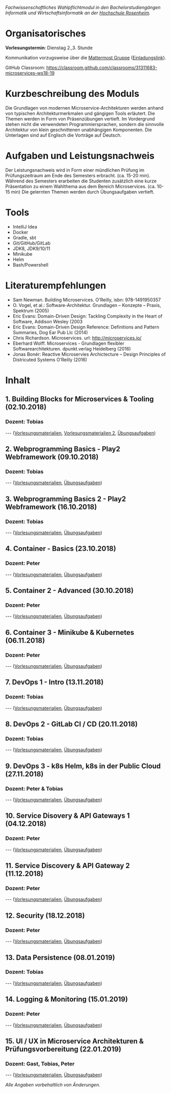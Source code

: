 _Fachwissenschaftliches Wahlpflichtmodul in den Bachelorstudiengängen Informatik und Wirtschaftsinformatik an der [Hochschule Rosenheim](www.fh-rosenheim.de)._

# Organisatorisches

**Vorlesungstermin**: Dienstag 2.,3. Stunde

Kommunikation vorzugsweise über die [Mattermost Gruppe](https://inf-mattermost.fh-rosenheim.de/mis-ws1819/channels/town-square) ([Einladungslink](https://inf-mattermost.fh-rosenheim.de/signup_user_complete/?id=ziqecjhk97dgfnit5y7fq4g9ze)).

GitHub Classroom: https://classroom.github.com/classrooms/31311683-microservices-ws18-19

# Kurzbeschreibung des Moduls
Die Grundlagen von modernen Microservice-Architekturen werden anhand von typischen Architekturmerkmalen und gängigen Tools erläutert.
Die Themen werden in Form von Präsenzübungen vertieft.
Im Vordergrund stehen nicht die verwendeten Programmiersprachen, sondern die sinnvolle Architektur von klein geschnittenen unabhängigen Komponenten.
Die Unterlagen sind auf Englisch die Vorträge auf Deutsch.

# Aufgaben und Leistungsnachweis
Der Leistungsnachweis wird in Form einer mündlichen Prüfung im Prüfungszeitraum am Ende des Semesters erbracht. (ca. 15-20 min).
Während des Semesters erarbeiten die Studenten zusätzlich eine kurze Präsentation zu einem Wahlthema aus dem Bereich Microservices. (ca. 10-15 min)
Die gelernten Themen werden durch Übungsaufgaben vertieft.

# Tools
* IntelliJ Idea
* Docker
* Gradle, sbt
* Git/GitHub/GitLab
* JDK8, JDK9/10/11
* Minikube
* Helm
* Bash/Powershell

# Literaturempfehlungen
* Sam Newman. Building Microservices. O'Reilly, isbn: 978-1491950357
* O. Vogel, et al.: Software-Architektur. Grundlagen – Konzepte – Praxis, Spektrum (2005)
* Eric Evans: Domain-Driven Design: Tackling Complexity in the Heart of Software, Addison Wesley (2003
* Eric Evans: Domain-Driven Design Reference: Definitions and Pattern Summaries, Dog Ear Pub Llc (2014)
* Chris Richardson. Microservices. url: http://microservices.io/
* Eberhard Wolff. Microservices - Grundlagen flexibler Softwarearchitekturen. dpunkt.verlag Heidelberg (2016)
* Jonas Bonér: Reactive Microservies Archictecture – Design Principles of Districuted Systems O’Reilly (2016)

# Inhalt
## 1. Building Blocks for Microservices & Tooling (02.10.2018)
### Dozent: Tobias

--- ([Vorlesungsmaterialien](https://hsro-inf-mis.github.io/assets/01/introduction.pdf), [Vorlesungsmaterialien 2](https://hsro-inf-mis.github.io/assets/01/building-blocks.pdf), [Übungsaufgaben](#))

## 2. Webprogramming Basics - Play2 Webframework (09.10.2018)
### Dozent: Tobias

--- ([Vorlesungsmaterialien](https://hsro-inf-mis.github.io/assets/02/webservices-with-scala-1.pdf), [Übungsaufgaben](https://hsro-inf-mis.github.io/assets/02/Exercises.pdf))

## 3. Webprogramming Basics 2 - Play2 Webframework (16.10.2018)
### Dozent: Tobias

--- ([Vorlesungsmaterialien](#), [Übungsaufgaben](#))

## 4. Container - Basics (23.10.2018)
### Dozent: Peter

--- ([Vorlesungsmaterialien](/assets/04/04-container-basics.pdf), [Übungsaufgaben](#))

## 5. Container 2 - Advanced (30.10.2018)
### Dozent: Peter

--- ([Vorlesungsmaterialien](#), [Übungsaufgaben](#))

## 6. Container 3 - Minikube & Kubernetes (06.11.2018)
### Dozent: Peter

--- ([Vorlesungsmaterialien](#), [Übungsaufgaben](#))

## 7. DevOps 1 - Intro (13.11.2018)
### Dozent: Tobias

--- ([Vorlesungsmaterialien](#), [Übungsaufgaben](#))

## 8. DevOps 2 - GitLab CI / CD (20.11.2018)
### Dozent: Tobias

--- ([Vorlesungsmaterialien](#), [Übungsaufgaben](#))

## 9. DevOps 3 - k8s Helm, k8s in der Public Cloud (27.11.2018)
### Dozent: Peter & Tobias

--- ([Vorlesungsmaterialien](#), [Übungsaufgaben](#))

## 10. Service Disovery & API Gateways 1 (04.12.2018)
### Dozent: Peter

--- ([Vorlesungsmaterialien](#), [Übungsaufgaben](#))

## 11. Service Discovery & API Gateway 2 (11.12.2018)
### Dozent: Peter

--- ([Vorlesungsmaterialien](#), [Übungsaufgaben](#))

## 12. Security (18.12.2018)
### Dozent: Peter

--- ([Vorlesungsmaterialien](#), [Übungsaufgaben](#))

## 13. Data Persistence (08.01.2019)
### Dozent: Tobias

--- ([Vorlesungsmaterialien](#), [Übungsaufgaben](#))

## 14. Logging & Monitoring (15.01.2019)
### Dozent: Peter

--- ([Vorlesungsmaterialien](#), [Übungsaufgaben](#))

## 15. UI / UX in Microservice Architekturen & Prüfungsvorbereitung (22.01.2019)
### Dozent: Gast, Tobias, Peter

--- ([Vorlesungsmaterialien](#), [Übungsaufgaben](#))

*Alle Angaben vorbehaltlich von Änderungen.*
